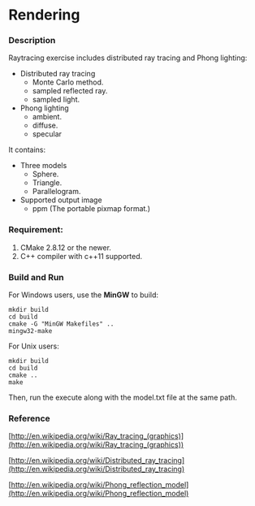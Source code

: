 # Rendering

### Description

Raytracing exercise includes distributed ray tracing and Phong lighting:

- Distributed ray tracing
  - Monte Carlo method.
  - sampled reflected ray.
  - sampled light.
- Phong lighting
  - ambient.
  - diffuse.
  - specular

It contains:

- Three models
  - Sphere.
  - Triangle.
  - Parallelogram.
- Supported output image
  - ppm (The portable pixmap format.)

### Requirement:
1. CMake 2.8.12 or the newer.
2. C++ compiler with c++11 supported.

### Build and Run

For Windows users, use the **MinGW** to build:

```{.sh}
mkdir build
cd build
cmake -G "MinGW Makefiles" ..
mingw32-make
```

For Unix users:

```{.sh}
mkdir build
cd build
cmake ..
make
```

Then, run the execute along with the model.txt file at the same path.

### Reference

[http://en.wikipedia.org/wiki/Ray_tracing_(graphics)](http://en.wikipedia.org/wiki/Ray_tracing_(graphics))

[http://en.wikipedia.org/wiki/Distributed_ray_tracing](http://en.wikipedia.org/wiki/Distributed_ray_tracing)

[http://en.wikipedia.org/wiki/Phong_reflection_model](http://en.wikipedia.org/wiki/Phong_reflection_model)
